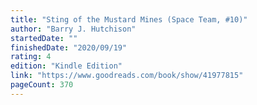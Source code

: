 ```yaml
---
title: "Sting of the Mustard Mines (Space Team, #10)"
author: "Barry J. Hutchison"
startedDate: ""
finishedDate: "2020/09/19"
rating: 4
edition: "Kindle Edition"
link: "https://www.goodreads.com/book/show/41977815"
pageCount: 370
---
```



